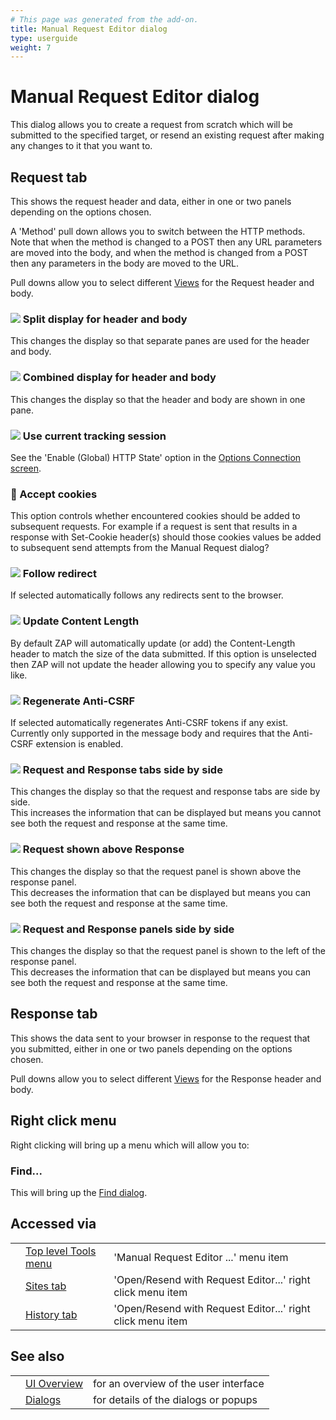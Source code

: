 ```yaml
---
# This page was generated from the add-on.
title: Manual Request Editor dialog
type: userguide
weight: 7
---
```


# Manual Request Editor dialog

This dialog allows you to create a request from scratch which will be submitted to the specified target, or resend an existing request after making any changes to it that you want to.

## Request tab

This shows the request header and data, either in one or two panels depending on the options chosen.

A 'Method' pull down allows you to switch between the HTTP methods.  
Note that when the method is changed to a POST then any URL parameters are moved into the body, and when the method is changed from a POST then any parameters in the body are moved to the URL.

Pull downs allow you to select different [Views](/docs/desktop/ui/views/) for the Request header and body.

### ![](/docs/desktop/images/view_split.png) Split display for header and body

This changes the display so that separate panes are used for the header and body.

### ![](/docs/desktop/images/view_all.png) Combined display for header and body

This changes the display so that the header and body are shown in one pane.

### ![](/docs/desktop/images/fugue/globe-green.png) Use current tracking session

See the 'Enable (Global) HTTP State' option in the [Options Connection screen](/docs/desktop/ui/dialogs/options/connection/).

### :cookie: Accept cookies

This option controls whether encountered cookies should be added to subsequent requests. For example if a request is sent that results in a response with Set-Cookie header(s) should those cookies values be added to subsequent send attempts from the Manual Request dialog?

### ![](/docs/desktop/images/16/118.png) Follow redirect

If selected automatically follows any redirects sent to the browser.

### ![](/docs/desktop/images/fugue/application-resize.png) Update Content Length

By default ZAP will automatically update (or add) the Content-Length header to match the size of the data submitted. If this option is unselected then ZAP will not update the header allowing you to specify any value you like.

### ![](/docs/desktop/images/csrf-button.png) Regenerate Anti-CSRF

If selected automatically regenerates Anti-CSRF tokens if any exist. Currently only supported in the message body and requires that the Anti-CSRF extension is enabled.

### ![](/docs/desktop/images/layout_tabbed.png) Request and Response tabs side by side

This changes the display so that the request and response tabs are side by side.  
This increases the information that can be displayed but means you cannot see both the request and response at the same time.

### ![](/docs/desktop/images/layout_vertical_split.png) Request shown above Response

This changes the display so that the request panel is shown above the response panel.  
This decreases the information that can be displayed but means you can see both the request and response at the same time.

### ![](/docs/desktop/images/layout_horizontal_split.png) Request and Response panels side by side

This changes the display so that the request panel is shown to the left of the response panel.  
This decreases the information that can be displayed but means you can see both the request and response at the same time.

## Response tab

This shows the data sent to your browser in response to the request that you submitted, either in one or two panels depending on the options chosen.

Pull downs allow you to select different [Views](/docs/desktop/ui/views/) for the Response header and body.

## Right click menu

Right clicking will bring up a menu which will allow you to:

### Find...

This will bring up the [Find dialog](/docs/desktop/ui/dialogs/find/).

## Accessed via

|     |                                                        |                                                            |
| --- | ------------------------------------------------------ | ---------------------------------------------------------- |
|     | [Top level Tools menu](/docs/desktop/ui/tlmenu/tools/) | 'Manual Request Editor ...' menu item                      |
|     | [Sites tab](/docs/desktop/ui/tabs/sites/)              | 'Open/Resend with Request Editor...' right click menu item |
|     | [History tab](/docs/desktop/ui/tabs/history/)          | 'Open/Resend with Request Editor...' right click menu item |

## See also

|     |                                      |                                       |
| --- | ------------------------------------ | ------------------------------------- |
|     | [UI Overview](/docs/desktop/ui/)     | for an overview of the user interface |
|     | [Dialogs](/docs/desktop/ui/dialogs/) | for details of the dialogs or popups  |
